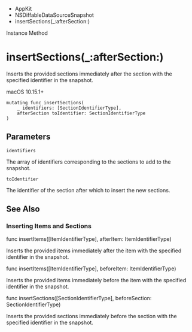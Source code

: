 

- AppKit
- NSDiffableDataSourceSnapshot
-  insertSections(\_:afterSection:) 

Instance Method

# insertSections(\_:afterSection:)

Inserts the provided sections immediately after the section with the specified identifier in the snapshot.

macOS 10.15.1+

``` source
mutating func insertSections(
    _ identifiers: [SectionIdentifierType],
    afterSection toIdentifier: SectionIdentifierType
)
```

## Parameters 

`identifiers`  

The array of identifiers corresponding to the sections to add to the snapshot.

`toIdentifier`  

The identifier of the section after which to insert the new sections.

## See Also

### Inserting Items and Sections

func insertItems([ItemIdentifierType], afterItem: ItemIdentifierType)

Inserts the provided items immediately after the item with the specified identifier in the snapshot.

func insertItems([ItemIdentifierType], beforeItem: ItemIdentifierType)

Inserts the provided items immediately before the item with the specified identifier in the snapshot.

func insertSections([SectionIdentifierType], beforeSection: SectionIdentifierType)

Inserts the provided sections immediately before the section with the specified identifier in the snapshot.

